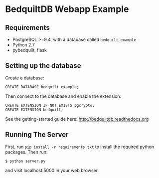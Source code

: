 # BedquiltDB Webapp Example

## Requirements

- PostgreSQL >=9.4, with a database called `bedquilt_example`
- Python 2.7
- pybedquilt, flask

## Setting up the database

Create a database:
```
CREATE DATABASE bedquilt_example;
```

Then connect to the database and enable the extension:
```
CREATE EXTENSION IF NOT EXISTS pgcrypto;
CREATE EXTENSION bedquilt;
```

See the getting-started guide here: http://bedquiltdb.readthedocs.org


## Running The Server

First, run `pip install -r requirements.txt` to install the required python
packages. Then run:

```
$ python server.py
```

and visit localhost:5000 in your web browser.
